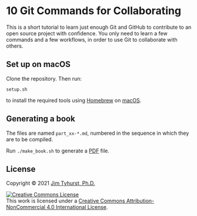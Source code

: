 # 10 Git Commands for Collaborating

This is a short tutorial to learn just enough Git and GitHub to contribute to an open source project with confidence. You only need to learn a few commands and a few workflows, in order to use Git to collaborate with others.

## Set up on macOS

Clone the repository. Then run:

```
setup.sh
```

to install the required tools using [Homebrew](https://brew.sh/) on [macOS](https://www.apple.com/macos/).

## Generating a book

The files are named `part_xx-*.md`, numbered in the sequence in which they are to be compiled.

Run `./make_book.sh` to generate a [PDF](./10-Git-Commands-for-Collaborating.pdf) file.

## License

Copyright &copy; 2021 [Jim Tyhurst, Ph.D.](https://www.jimtyhurst.com)

<a rel="license" href="http://creativecommons.org/licenses/by-nc/4.0/"><img alt="Creative Commons License" style="border-width:0" src="https://i.creativecommons.org/l/by-nc/4.0/88x31.png" /></a><br />This work is licensed under a <a rel="license" href="http://creativecommons.org/licenses/by-nc/4.0/">Creative Commons Attribution-NonCommercial 4.0 International License</a>.
